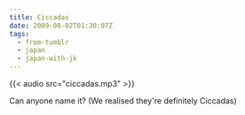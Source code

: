 ```yaml
---
title: Ciccadas
date: 2009-08-02T01:30:07Z
tags:
  - from-tumblr
  - japan
  - japan-with-jk
---
```


{{< audio src="ciccadas.mp3" >}}

Can anyone name it?  (We realised they're definitely Ciccadas)
